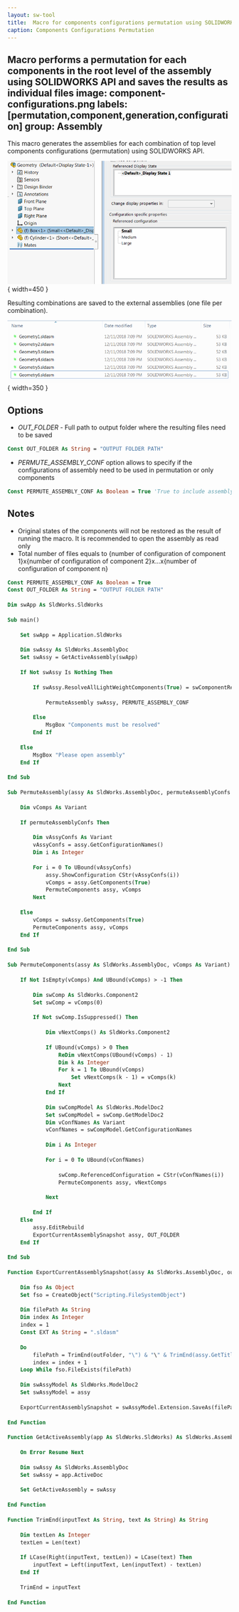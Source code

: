 ```yaml
---
layout: sw-tool
title:  Macro for components configurations permutation using SOLIDWORKS API
caption: Components Configurations Permutation
---
```

 Macro performs a permutation for each components in the root level of the assembly using SOLIDWORKS API and saves the results as individual files
image: component-configurations.png
labels: [permutation,component,generation,configuration]
group: Assembly
---
This macro generates the assemblies for each combination of top level components configurations (permutation) using SOLIDWORKS API.

![Component configurations](component-configurations.png){ width=450 }

Resulting combinations are saved to the external assemblies (one file per combination).

![Generated assemblies for each combination of components configurations](generated-permutation-assemblies.png){ width=350 }

## Options
* *OUT_FOLDER* - Full path to output folder where the resulting files need to be saved

~~~ vb
Const OUT_FOLDER As String = "OUTPUT FOLDER PATH"
~~~

* *PERMUTE_ASSEMBLY_CONF* option allows to specify if the configurations of assembly need to be used in permutation or only components

~~~ vb
Const PERMUTE_ASSEMBLY_CONF As Boolean = True 'True to include assembly configurations, false to only include components
~~~

## Notes

* Original states of the components will not be restored as the result of running the macro. It is recommended to open the assembly as read only
* Total number of files equals to {number of configuration of component 1}x{number of configuration of component 2}x...x{number of configuration of component n}

~~~ vb
Const PERMUTE_ASSEMBLY_CONF As Boolean = True
Const OUT_FOLDER As String = "OUTPUT FOLDER PATH"

Dim swApp As SldWorks.SldWorks

Sub main()
       
    Set swApp = Application.SldWorks
    
    Dim swAssy As SldWorks.AssemblyDoc
    Set swAssy = GetActiveAssembly(swApp)
    
    If Not swAssy Is Nothing Then
        
        If swAssy.ResolveAllLightWeightComponents(True) = swComponentResolveStatus_e.swResolveOk Then
        
            PermuteAssembly swAssy, PERMUTE_ASSEMBLY_CONF
            
        Else
            MsgBox "Components must be resolved"
        End If
        
    Else
        MsgBox "Please open assembly"
    End If
    
End Sub

Sub PermuteAssembly(assy As SldWorks.AssemblyDoc, permuteAssemblyConfs As Boolean)
    
    Dim vComps As Variant
    
    If permuteAssemblyConfs Then
        
        Dim vAssyConfs As Variant
        vAssyConfs = assy.GetConfigurationNames()
        Dim i As Integer
        
        For i = 0 To UBound(vAssyConfs)
            assy.ShowConfiguration CStr(vAssyConfs(i))
            vComps = assy.GetComponents(True)
            PermuteComponents assy, vComps
        Next
        
    Else
        vComps = swAssy.GetComponents(True)
        PermuteComponents assy, vComps
    End If
    
End Sub

Sub PermuteComponents(assy As SldWorks.AssemblyDoc, vComps As Variant)
    
    If Not IsEmpty(vComps) And UBound(vComps) > -1 Then
        
        Dim swComp As SldWorks.Component2
        Set swComp = vComps(0)
        
        If Not swComp.IsSuppressed() Then
            
            Dim vNextComps() As SldWorks.Component2
            
            If UBound(vComps) > 0 Then
                ReDim vNextComps(UBound(vComps) - 1)
                Dim k As Integer
                For k = 1 To UBound(vComps)
                    Set vNextComps(k - 1) = vComps(k)
                Next
            End If
        
            Dim swCompModel As SldWorks.ModelDoc2
            Set swCompModel = swComp.GetModelDoc2
            Dim vConfNames As Variant
            vConfNames = swCompModel.GetConfigurationNames
            
            Dim i As Integer
            
            For i = 0 To UBound(vConfNames)
                
                swComp.ReferencedConfiguration = CStr(vConfNames(i))
                PermuteComponents assy, vNextComps
                
            Next
            
        End If
    Else
        assy.EditRebuild
        ExportCurrentAssemblySnapshot assy, OUT_FOLDER
    End If
    
End Sub

Function ExportCurrentAssemblySnapshot(assy As SldWorks.AssemblyDoc, outFolder As String) As Boolean
    
    Dim fso As Object
    Set fso = CreateObject("Scripting.FileSystemObject")

    Dim filePath As String
    Dim index As Integer
    index = 1
    Const EXT As String = ".sldasm"
    
    Do
        filePath = TrimEnd(outFolder, "\") & "\" & TrimEnd(assy.GetTitle(), EXT) & index & EXT
        index = index + 1
    Loop While fso.FileExists(filePath)
    
    Dim swAssyModel As SldWorks.ModelDoc2
    Set swAssyModel = assy
    
    ExportCurrentAssemblySnapshot = swAssyModel.Extension.SaveAs(filePath, swSaveAsVersion_e.swSaveAsCurrentVersion, swSaveAsOptions_e.swSaveAsOptions_Silent + swSaveAsOptions_e.swSaveAsOptions_Copy, Nothing, 0, 0)
    
End Function

Function GetActiveAssembly(app As SldWorks.SldWorks) As SldWorks.AssemblyDoc
    
    On Error Resume Next
    
    Dim swAssy As SldWorks.AssemblyDoc
    Set swAssy = app.ActiveDoc
    
    Set GetActiveAssembly = swAssy
    
End Function

Function TrimEnd(inputText As String, text As String) As String
    
    Dim textLen As Integer
    textLen = Len(text)
    
    If LCase(Right(inputText, textLen)) = LCase(text) Then
        inputText = Left(inputText, Len(inputText) - textLen)
    End If
    
    TrimEnd = inputText
    
End Function
~~~



